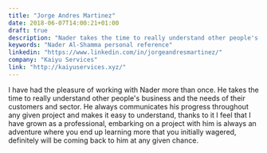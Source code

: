 ```yaml
---
title: "Jorge Andres Martinez"
date: 2018-06-07T14:00:21+01:00
draft: true
description: "Nader takes the time to really understand other people's business and the needs of their customers and sector."
keywords: "Nader Al-Shamma personal reference"
linkedin: "https://www.linkedin.com/in/jorgeandresmartinez/"
company: "Kaiyu Services"
link: "http://kaiyuservices.xyz/"
---
```


I have had the pleasure of working with Nader more than once. He takes the time to really understand other people's 
business and the needs of their customers and sector. He always communicates his progress throughout any given project 
and makes it easy to understand, thanks to it I feel that I have grown as a professional, embarking on a project with 
him is always an adventure where you end up learning more that you initially wagered, definitely will be coming back to 
him at any given chance.